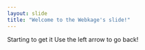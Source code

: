 ```yaml
---
layout: slide
title: "Welcome to the Webkage's slide!"
---
```

Starting to get it
Use the left arrow to go back!
